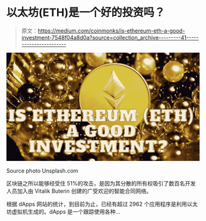 # 以太坊(ETH)是一个好的投资吗？

> 原文：<https://medium.com/coinmonks/is-ethereum-eth-a-good-investment-7548f04a8d0a?source=collection_archive---------41----------------------->

![](img/30021203c501fd48b338b363bbfd43f9.png)

Source photo Unsplash.com

区块链之所以能够经受住 51%的攻击，是因为其分散的所有权吸引了数百名开发人员加入由 Vitalik Buterin 创建的广受欢迎的智能合同网络。

根据 dApps 网站的统计，到目前为止，已经有超过 2962 个应用程序是利用以太坊虚拟机生成的。dApps 是一个跟踪使用各种…